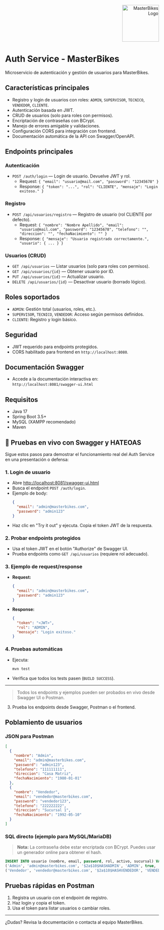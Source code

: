 <p align="right">
  <img src="../logo.svg" alt="MasterBikes Logo" width="120"/>
</p>

# Auth Service - MasterBikes

Microservicio de autenticación y gestión de usuarios para MasterBikes.

## Características principales
- Registro y login de usuarios con roles: `ADMIN`, `SUPERVISOR`, `TECNICO`, `VENDEDOR`, `CLIENTE`.
- Autenticación basada en JWT.
- CRUD de usuarios (solo para roles con permisos).
- Encriptación de contraseñas con BCrypt.
- Manejo de errores amigable y validaciones.
- Configuración CORS para integración con frontend.
- Documentación automática de la API con Swagger/OpenAPI.

## Endpoints principales

### Autenticación
- `POST /auth/login` — Login de usuario. Devuelve JWT y rol.
  - Request: `{ "email": "usuario@mail.com", "password": "12345678" }`
  - Response: `{ "token": "...", "rol": "CLIENTE", "mensaje": "Login exitoso." }`

### Registro
- `POST /api/usuarios/registro` — Registro de usuario (rol CLIENTE por defecto).
  - Request: `{ "nombre": "Nombre Apellido", "email": "usuario@mail.com", "password": "12345678", "telefono": "", "direccion": "", "fechaNacimiento": "" }`
  - Response: `{ "mensaje": "Usuario registrado correctamente.", "usuario": { ... } }`

### Usuarios (CRUD)
- `GET /api/usuarios` — Listar usuarios (solo para roles con permisos).
- `GET /api/usuarios/{id}` — Obtener usuario por ID.
- `PUT /api/usuarios/{id}` — Actualizar usuario.
- `DELETE /api/usuarios/{id}` — Desactivar usuario (borrado lógico).

## Roles soportados
- `ADMIN`: Gestión total (usuarios, roles, etc.).
- `SUPERVISOR`, `TECNICO`, `VENDEDOR`: Acceso según permisos definidos.
- `CLIENTE`: Registro y login básico.

## Seguridad
- JWT requerido para endpoints protegidos.
- CORS habilitado para frontend en `http://localhost:8080`.

## Documentación Swagger
- Accede a la documentación interactiva en: `http://localhost:8081/swagger-ui.html`

## Requisitos
- Java 17
- Spring Boot 3.5+
- MySQL (XAMPP recomendado)
- Maven


## 🚀 Pruebas en vivo con Swagger y HATEOAS

Sigue estos pasos para demostrar el funcionamiento real del Auth Service en una presentación o defensa:

### 1. Login de usuario
- Abre [http://localhost:8081/swagger-ui.html](http://localhost:8081/swagger-ui.html)
- Busca el endpoint `POST /auth/login`.
- Ejemplo de body:
  ```json
  {
    "email": "admin@masterbikes.com",
    "password": "admin123"
  }
  ```
- Haz clic en "Try it out" y ejecuta. Copia el token JWT de la respuesta.

### 2. Probar endpoints protegidos
- Usa el token JWT en el botón "Authorize" de Swagger UI.
- Prueba endpoints como `GET /api/usuarios` (requiere rol adecuado).

### 3. Ejemplo de request/response
- **Request:**
  ```json
  {
    "email": "admin@masterbikes.com",
    "password": "admin123"
  }
  ```
- **Response:**
  ```json
  {
    "token": "<JWT>",
    "rol": "ADMIN",
    "mensaje": "Login exitoso."
  }
  ```

### 4. Pruebas automáticas
- Ejecuta:
  ```sh
  mvn test
  ```
- Verifica que todos los tests pasen (`BUILD SUCCESS`).

---

> Todos los endpoints y ejemplos pueden ser probados en vivo desde Swagger UI o Postman.
3. Prueba los endpoints desde Swagger, Postman o el frontend.

## Poblamiento de usuarios

### JSON para Postman
```json
[
  {
    "nombre": "Admin",
    "email": "admin@masterbikes.com",
    "password": "admin123",
    "telefono": "111111111",
    "direccion": "Casa Matriz",
    "fechaNacimiento": "1980-01-01"
  },
  {
    "nombre": "Vendedor",
    "email": "vendedor@masterbikes.com",
    "password": "vendedor123",
    "telefono": "222222222",
    "direccion": "Sucursal 1",
    "fechaNacimiento": "1992-05-10"
  }
]
```

### SQL directo (ejemplo para MySQL/MariaDB)
> **Nota:** La contraseña debe estar encriptada con BCrypt. Puedes usar un generador online para obtener el hash.
```sql
INSERT INTO usuario (nombre, email, password, rol, activo, sucursal) VALUES
('Admin', 'admin@masterbikes.com', '$2a$10$HASHADMIN', 'ADMIN', true, 'CASA_MATRIZ'),
('Vendedor', 'vendedor@masterbikes.com', '$2a$10$HASHVENDEDOR', 'VENDEDOR', true, 'SUCURSAL_1');
```

## Pruebas rápidas en Postman
1. Registra un usuario con el endpoint de registro.
2. Haz login y copia el token.
3. Usa el token para listar usuarios o cambiar roles.

---

¿Dudas? Revisa la documentación o contacta al equipo MasterBikes.
